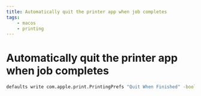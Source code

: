 ```yaml
---
title: Automatically quit the printer app when job completes
tags:
    - macos
    - printing
---
```


# Automatically quit the printer app when job completes

~~~ bash
defaults write com.apple.print.PrintingPrefs "Quit When Finished" -bool true
~~~
